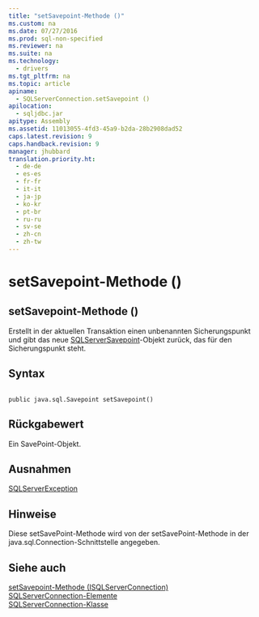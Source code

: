```yaml
---
title: "setSavepoint-Methode ()"
ms.custom: na
ms.date: 07/27/2016
ms.prod: sql-non-specified
ms.reviewer: na
ms.suite: na
ms.technology: 
  - drivers
ms.tgt_pltfrm: na
ms.topic: article
apiname: 
  - SQLServerConnection.setSavepoint ()
apilocation: 
  - sqljdbc.jar
apitype: Assembly
ms.assetid: 11013055-4fd3-45a9-b2da-28b2908dad52
caps.latest.revision: 9
caps.handback.revision: 9
manager: jhubbard
translation.priority.ht: 
  - de-de
  - es-es
  - fr-fr
  - it-it
  - ja-jp
  - ko-kr
  - pt-br
  - ru-ru
  - sv-se
  - zh-cn
  - zh-tw
---
```

# setSavepoint-Methode ()
    
## setSavepoint\-Methode \(\)  
 Erstellt in der aktuellen Transaktion einen unbenannten Sicherungspunkt und gibt das neue [SQLServerSavepoint](../content/SQLServerSavepoint-Class.md)\-Objekt zurück, das für den Sicherungspunkt steht.  
  
## Syntax  
  
```  
  
public java.sql.Savepoint setSavepoint()  
```  
  
## Rückgabewert  
 Ein SavePoint\-Objekt.  
  
## Ausnahmen  
 [SQLServerException](../content/SQLServerException-Class.md)  
  
## Hinweise  
 Diese setSavePoint\-Methode wird von der setSavePoint\-Methode in der java.sql.Connection\-Schnittstelle angegeben.  
  
## Siehe auch  
 [setSavepoint-Methode &#40;ISQLServerConnection&#41;](../content/setSavepoint-Method--SQLServerConnection-.md)   
 [SQLServerConnection-Elemente](../content/SQLServerConnection-Members.md)   
 [SQLServerConnection-Klasse](../content/SQLServerConnection-Class.md)  
  
  